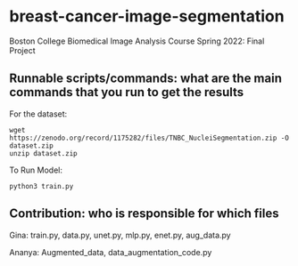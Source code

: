 # breast-cancer-image-segmentation
Boston College Biomedical Image Analysis Course Spring 2022: Final Project


## Runnable scripts/commands: what are the main commands that you run to get the results
For the dataset:

    wget https://zenodo.org/record/1175282/files/TNBC_NucleiSegmentation.zip -O dataset.zip
    unzip dataset.zip
    
To Run Model:
    
    python3 train.py

## Contribution: who is responsible for which files
Gina: train.py, data.py, unet.py, mlp.py, enet.py, aug_data.py

Ananya: Augmented_data, data_augmentation_code.py
